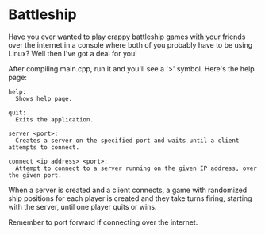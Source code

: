 # Battleship
Have you ever wanted to play crappy battleship games with your friends over the internet in a console where both of you probably have to be using Linux?
Well then I've got a deal for you!

After compiling main.cpp, run it and you'll see a '>' symbol. Here's the help page:

```
help:
  Shows help page.

quit:
  Exits the application.

server <port>:
  Creates a server on the specified port and waits until a client attempts to connect.

connect <ip address> <port>:
  Attempt to connect to a server running on the given IP address, over the given port.
```

When a server is created and a client connects, a game with randomized ship positions for each player is created and they take turns firing, starting with the server, until one player quits or wins.

Remember to port forward if connecting over the internet.
